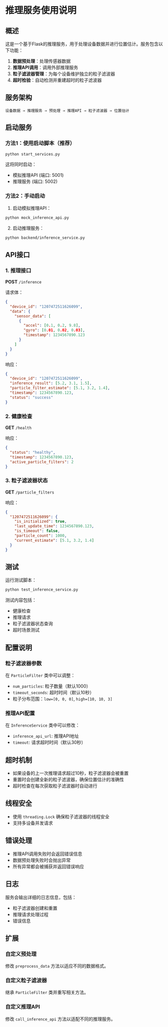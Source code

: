 # 推理服务使用说明

## 概述

这是一个基于Flask的推理服务，用于处理设备数据并进行位置估计。服务包含以下功能：

1. **数据预处理**：处理传感器数据
2. **推理API调用**：调用外部推理服务
3. **粒子滤波器管理**：为每个设备维护独立的粒子滤波器
4. **超时检验**：自动检测并重建超时的粒子滤波器

## 服务架构

```
设备数据 → 推理服务 → 预处理 → 推理API → 粒子滤波器 → 位置估计
```

## 启动服务

### 方法1：使用启动脚本（推荐）

```bash
python start_services.py
```

这将同时启动：
- 模拟推理API (端口: 5001)
- 推理服务 (端口: 5002)

### 方法2：手动启动

1. 启动模拟推理API：
```bash
python mock_inference_api.py
```

2. 启动推理服务：
```bash
python backend/inference_service.py
```

## API接口

### 1. 推理接口

**POST** `/inference`

请求体：
```json
{
  "device_id": "1207472511626099",
  "data": {
    "sensor_data": [
      {
        "accel": [0.1, 0.2, 9.8],
        "gyro": [0.01, 0.02, 0.03],
        "timestamp": 1234567890.123
      }
    ]
  }
}
```

响应：
```json
{
  "device_id": "1207472511626099",
  "inference_result": [5.2, 3.1, 1.5],
  "particle_filter_estimate": [5.1, 3.2, 1.4],
  "timestamp": 1234567890.123,
  "status": "success"
}
```

### 2. 健康检查

**GET** `/health`

响应：
```json
{
  "status": "healthy",
  "timestamp": 1234567890.123,
  "active_particle_filters": 2
}
```

### 3. 粒子滤波器状态

**GET** `/particle_filters`

响应：
```json
{
  "1207472511626099": {
    "is_initialized": true,
    "last_update_time": 1234567890.123,
    "is_timeout": false,
    "particle_count": 1000,
    "current_estimate": [5.1, 3.2, 1.4]
  }
}
```

## 测试

运行测试脚本：

```bash
python test_inference_service.py
```

测试内容包括：
- 健康检查
- 推理请求
- 粒子滤波器状态查询
- 超时场景测试

## 配置说明

### 粒子滤波器参数

在 `ParticleFilter` 类中可以调整：

- `num_particles`: 粒子数量（默认1000）
- `timeout_seconds`: 超时时间（默认10秒）
- 粒子分布范围：`low=[0, 0, 0]`, `high=[10, 10, 3]`

### 推理API配置

在 `InferenceService` 类中可以修改：

- `inference_api_url`: 推理API地址
- `timeout`: 请求超时时间（默认30秒）

## 超时机制

- 如果设备的上一次推理请求超过10秒，粒子滤波器会被重置
- 重置时会创建全新的粒子滤波器，确保位置估计的准确性
- 超时检查在每次获取粒子滤波器时自动进行

## 线程安全

- 使用 `threading.Lock` 确保粒子滤波器的线程安全
- 支持多设备并发请求

## 错误处理

- 推理API调用失败时会返回错误信息
- 数据预处理失败时会抛出异常
- 所有异常都会被捕获并返回错误响应

## 日志

服务会输出详细的日志信息，包括：
- 粒子滤波器创建和重置
- 推理请求处理过程
- 错误信息

## 扩展

### 自定义预处理

修改 `preprocess_data` 方法以适应不同的数据格式。

### 自定义粒子滤波器

继承 `ParticleFilter` 类并重写相关方法。

### 自定义推理API

修改 `call_inference_api` 方法以适配不同的推理服务。 
